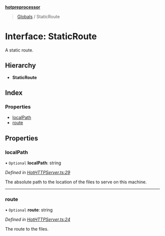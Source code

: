 **[hotpreprocessor](../README.md)**

> [Globals](../globals.md) / StaticRoute

# Interface: StaticRoute

A static route.

## Hierarchy

* **StaticRoute**

## Index

### Properties

* [localPath](staticroute.md#localpath)
* [route](staticroute.md#route)

## Properties

### localPath

• `Optional` **localPath**: string

*Defined in [HotHTTPServer.ts:29](https://github.com/OurFreeLight/HotPreprocessor/blob/086eb28/src/HotHTTPServer.ts#L29)*

The absolute path to the location of the files to
serve on this machine.

___

### route

• `Optional` **route**: string

*Defined in [HotHTTPServer.ts:24](https://github.com/OurFreeLight/HotPreprocessor/blob/086eb28/src/HotHTTPServer.ts#L24)*

The route to the files.

